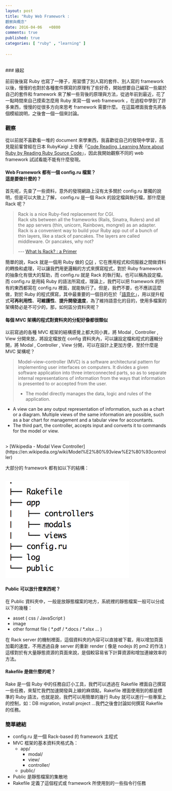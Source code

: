 ```yaml
---
layout: post
title: "Ruby Web Framework :
觀察與概念"
date: 2016-04-06   +0800
comments: true
published: true
categories: [ "ruby" , "learning" ]

---
```

<br>
### 緣起

前前後後寫 Ruby 也寫了一陣子，用習慣了別人寫的套件、別人寫的 framework 以後，慢慢的也對於各種套件撰寫的原理有了些好奇，開始想要自己編寫一些屬於自己的套件和 framework 來了解一些背後的原理與方法，從過年前到最近，花了一點時間來自己摸索怎麼用 Ruby 來寫一個 web framework ，在過程中學到了許多東西，慢慢的從很多方向來思考 framework 需要什麼。
在這篇裡面我會先將各個模組說明，之後會一個一個來討論。
<!--more-->

### 觀察

從以前就不喜歡看一堆的 document 來學東西，我喜歡從自己的發現中學習，高見龍前輩曾經在日本 RubyKaigi 上發表「[Code Reading, Learning More about Ruby by Reading Ruby Source Code](http://rubykaigi.org/2013/talk/S41)」，因此我開始觀察不同的 web framework 試試看能不能有什麼發現。 

#### Web Framework 都有一個 config.ru 檔案？<br> 這是要做什麼的？

首先呢，先查了一些資料，意外的發現網路上沒有太多關於 config.ru 單獨的說明，但是可以大致上了解， config.ru 是一個 Rack 的設定檔與執行檔，那什麼是 Rack 呢？

> Rack is a nice Ruby-fied replacement for CGI.<br>
> Rack sits between all the frameworks (Rails, Sinatra, Rulers) and all the app servers (thin, unicorn, Rainbows, mongrel) as an adapter.<br>
> Rack is a convenient way to build your Ruby app out of a bunch of thin layers, like a stack of pancakes. The layers are called middleware. Or pancakes, why not?<br>
> 
>  --- [What Is Rack? : a Primer](http://codefol.io/posts/What-is-Rack-A-Primer)

簡單的說，Rack 就是一個用 Ruby 做的 [CGI](https://en.wikipedia.org/wiki/Common_Gateway_Interface) ，它在應用程式和伺服器之間做資料的轉換和處理，可以讓我們用更邏輯的方式來撰寫程式，對於 Ruby framework 的抽象化有很大的幫助，而 config.ru 就是 Rack 的執行點，也可以稱為設定檔，而 config.ru 是用純 Ruby 的語法所寫成，理論上，我們可以把 framework 的所有的東西都寫在 config.ru 裡面，就能執行了。但是，我們不要，也不應該這麼做，對於 Ruby 的程式撰寫，其中最重要的一個目的在於「[語意化](https://en.wikipedia.org/wiki/Semantic-oriented_programming)」，用以提升程式**可再利用性**、**可維護性**、**提升開發速度**，為了維持語意化的目的，使用多檔案的架構勢必是不可少的，那，如何區分資料夾呢？


#### 每個 MVC 架構的程式對資料夾的分配好像都很類似

以前寫過的各種 MVC 框架的結構感覺上都大同小異，將 Modal , Controller , View 分開來放，將設定檔放在 config 資料夾內，可以讓設定檔和程式的邏輯分開，將 Modal , Controller , View 分開，可以在設計上更加方便，至於什麼是 MVC 架構呢？<br>
> Model–view–controller (MVC) is a software architectural pattern for implementing user interfaces on computers. It divides a given software application into three interconnected parts, so as to separate internal representations of information from the ways that information is presented to or accepted from the user.<br>
> 
> * The model directly manages the data, logic and rules of the application.<br>
* A view can be any output representation of information, such as a chart or a diagram. Multiple views of the same information are possible, such as a bar chart for management and a tabular view for accountants.<br>
* The third part, the controller, accepts input and converts it to commands for the model or view.
<br>
> [Wikipedia - Modal View Controller](https://en.wikipedia.org/wiki/Model%E2%80%93view%E2%80%93controller)

大部分的 framework 都有如以下的結構：

<br>![tree structure](/images/tree-structure.png)

#### Public 可以放什麼東西呢？

在 Public 資料夾中，一般是放靜態檔案的地方，系統裡的靜態檔案一般可以分成以下的幾種：

* asset ( css / JavaScript )
* image
* other format file ( *.pdf / *.docs / *.xlsx ... )

在 Rack server 的機制裡面，這個資料夾的內容可以直接被下載，用以增加頁面加載的速度，不用透過自身 server 的重新 render ( 像是 nodejs 的 pm2 的作法 ) 這樣對於有大量靜態資源的頁面來說，是個較容易省下計算資源和增加連線效率的方法。

#### Rakefile 是做什麼的呢？

Rake 是一個 Ruby 中的任務自訂小工具，我們可以透過在 Rakefile 裡面自己撰寫一些任務，來幫忙我們加速開發與上線的麻煩點，Rakefile 裡面使用到的都是標準的 Ruby 語法，也就是說，我們可以用簡單的幾行 Ruby 就可以進行一些專案上的控制，如：DB migration, install project ...我們之後會討論如何撰寫 Rakefile 的任務。

### 簡單總結

* config.ru 是一個 Rack-based 的 framework 主程式
* MVC 框架的基本資料夾格式為：
    * app/  
      * modal/
      * view/
      * controller/
    * public/
* Public 是靜態檔案的集散地
* Rakefile 定義了這個程式或 framework 所使用到的一些指令行任務


